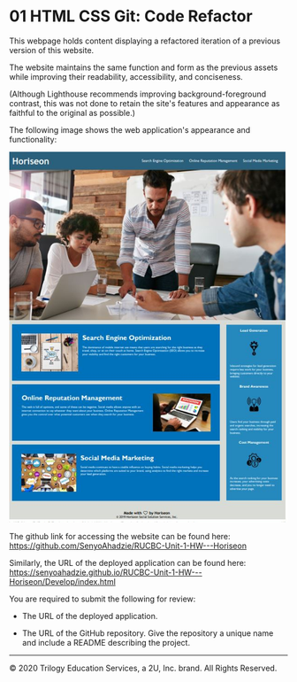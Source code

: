 # 01 HTML CSS Git: Code Refactor

This webpage holds content displaying a refactored iteration of a previous version of this website.

The website maintains the same function and form as the previous assets while improving their readability, accessibility, and conciseness.

(Although Lighthouse recommends improving background-foreground contrast, this was not done to retain the site's features and appearance as faithful to the original as possible.)

The following image shows the web application's appearance and functionality:

![code refactor demo mine](./Assets/RUBC_Screenshot_HW1.JPG)

The github link for accessing the website can be found here: https://github.com/SenyoAhadzie/RUCBC-Unit-1-HW---Horiseon

Similarly, the URL of the deployed application can be found here: https://senyoahadzie.github.io/RUCBC-Unit-1-HW---Horiseon/Develop/index.html

You are required to submit the following for review:

* The URL of the deployed application.

* The URL of the GitHub repository. Give the repository a unique name and include a README describing the project.

- - -
© 2020 Trilogy Education Services, a 2U, Inc. brand. All Rights Reserved.
